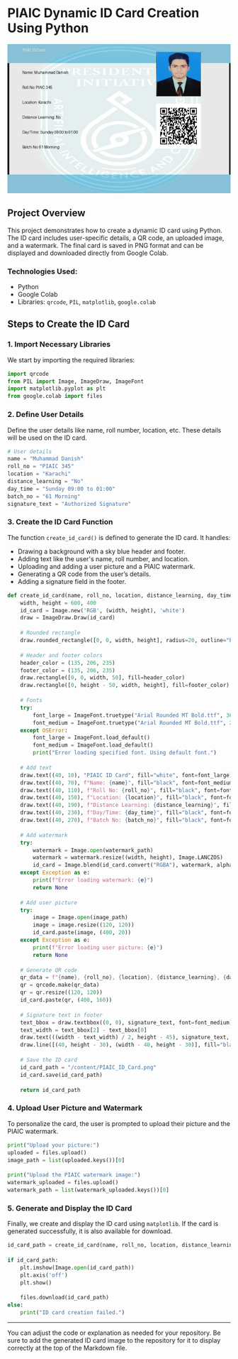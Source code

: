 
# PIAIC Dynamic ID Card Creation Using Python

![Generated ID Card](PIAIC_ID_Card.png)


## Project Overview

This project demonstrates how to create a dynamic ID card using Python. The ID card includes user-specific details, a QR code, an uploaded image, and a watermark. The final card is saved in PNG format and can be displayed and downloaded directly from Google Colab.

### Technologies Used:
- Python
- Google Colab
- Libraries: `qrcode`, `PIL`, `matplotlib`, `google.colab`

## Steps to Create the ID Card

### 1. Import Necessary Libraries

We start by importing the required libraries:
```python
import qrcode 
from PIL import Image, ImageDraw, ImageFont
import matplotlib.pyplot as plt
from google.colab import files
```

### 2. Define User Details

Define the user details like name, roll number, location, etc. These details will be used on the ID card.
```python
# User details
name = "Muhammad Danish"
roll_no = "PIAIC 345"
location = "Karachi"
distance_learning = "No"
day_time = "Sunday 09:00 to 01:00"
batch_no = "61 Morning"
signature_text = "Authorized Signature"
```

### 3. Create the ID Card Function

The function `create_id_card()` is defined to generate the ID card. It handles:
- Drawing a background with a sky blue header and footer.
- Adding text like the user's name, roll number, and location.
- Uploading and adding a user picture and a PIAIC watermark.
- Generating a QR code from the user’s details.
- Adding a signature field in the footer.

```python
def create_id_card(name, roll_no, location, distance_learning, day_time, batch_no, image_path, watermark_path):
    width, height = 600, 400
    id_card = Image.new('RGB', (width, height), 'white')
    draw = ImageDraw.Draw(id_card)

    # Rounded rectangle
    draw.rounded_rectangle([0, 0, width, height], radius=20, outline="black", width=5)

    # Header and footer colors
    header_color = (135, 206, 235)
    footer_color = (135, 206, 235)
    draw.rectangle([0, 0, width, 50], fill=header_color)
    draw.rectangle([0, height - 50, width, height], fill=footer_color)

    # Fonts
    try:
        font_large = ImageFont.truetype("Arial Rounded MT Bold.ttf", 36)
        font_medium = ImageFont.truetype("Arial Rounded MT Bold.ttf", 28)
    except OSError:
        font_large = ImageFont.load_default()
        font_medium = ImageFont.load_default()
        print("Error loading specified font. Using default font.")
    
    # Add text
    draw.text((40, 10), "PIAIC ID Card", fill="white", font=font_large)
    draw.text((40, 70), f"Name: {name}", fill="black", font=font_medium)
    draw.text((40, 110), f"Roll No: {roll_no}", fill="black", font=font_medium)
    draw.text((40, 150), f"Location: {location}", fill="black", font=font_medium)
    draw.text((40, 190), f"Distance Learning: {distance_learning}", fill="black", font=font_medium)
    draw.text((40, 230), f"Day/Time: {day_time}", fill="black", font=font_medium)
    draw.text((40, 270), f"Batch No: {batch_no}", fill="black", font=font_medium)
    
    # Add watermark
    try:
        watermark = Image.open(watermark_path)
        watermark = watermark.resize((width, height), Image.LANCZOS)
        id_card = Image.blend(id_card.convert("RGBA"), watermark, alpha=0.1)
    except Exception as e:
        print(f"Error loading watermark: {e}")
        return None

    # Add user picture
    try:
        image = Image.open(image_path)
        image = image.resize((120, 120))
        id_card.paste(image, (400, 20))
    except Exception as e:
        print(f"Error loading user picture: {e}")
        return None
    
    # Generate QR code
    qr_data = f"{name}, {roll_no}, {location}, {distance_learning}, {day_time}, {batch_no}"
    qr = qrcode.make(qr_data)
    qr = qr.resize((120, 120))
    id_card.paste(qr, (400, 160))

    # Signature text in footer
    text_bbox = draw.textbbox((0, 0), signature_text, font=font_medium)
    text_width = text_bbox[2] - text_bbox[0]
    draw.text(((width - text_width) / 2, height - 45), signature_text, fill="black", font=font_medium)
    draw.line([(40, height - 30), (width - 40, height - 30)], fill="black", width=2)

    # Save the ID card
    id_card_path = "/content/PIAIC_ID_Card.png"
    id_card.save(id_card_path)

    return id_card_path
```

### 4. Upload User Picture and Watermark

To personalize the card, the user is prompted to upload their picture and the PIAIC watermark.

```python
print("Upload your picture:")
uploaded = files.upload()
image_path = list(uploaded.keys())[0]

print("Upload the PIAIC watermark image:")
watermark_uploaded = files.upload()
watermark_path = list(watermark_uploaded.keys())[0]
```

### 5. Generate and Display the ID Card

Finally, we create and display the ID card using `matplotlib`. If the card is generated successfully, it is also available for download.

```python
id_card_path = create_id_card(name, roll_no, location, distance_learning, day_time, batch_no, image_path, watermark_path)

if id_card_path:
    plt.imshow(Image.open(id_card_path))
    plt.axis('off')
    plt.show()

    files.download(id_card_path)
else:
    print("ID card creation failed.")
```

---

You can adjust the code or explanation as needed for your repository. Be sure to add the generated ID card image to the repository for it to display correctly at the top of the Markdown file.

